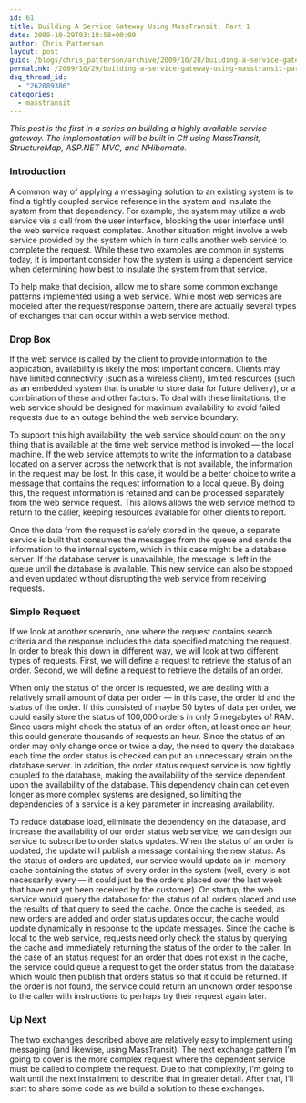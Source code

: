 ```yaml
---
id: 61
title: Building A Service Gateway Using MassTransit, Part 1
date: 2009-10-29T03:18:58+00:00
author: Chris Patterson
layout: post
guid: /blogs/chris_patterson/archive/2009/10/28/building-a-service-gateway-using-masstransit-part-1.aspx
permalink: /2009/10/29/building-a-service-gateway-using-masstransit-part-1/
dsq_thread_id:
  - "262089386"
categories:
  - masstransit
---
```

_This post is the first in a series on building a highly available service gateway. The implementation will be built in C# using MassTransit, StructureMap, ASP.NET MVC, and NHibernate._

### Introduction

A common way of applying a messaging solution to an existing system is to find a tightly coupled service reference in the system and insulate the system from that dependency. For example, the system may utilize a web service via a call from the user interface, blocking the user interface until the web service request completes. Another situation might involve a web service provided by the system which in turn calls another web service to complete the request. While these two examples are common in systems today, it is important consider how the system is using a dependent service when determining how best to insulate the system from that service. 

To help make that decision, allow me to share some common exchange patterns implemented using a web service. While most web services are modeled after the request/response pattern, there are actually several types of exchanges that can occur within a web service method. 

### Drop Box

If the web service is called by the client to provide information to the application, availability is likely the most important concern. Clients may have limited connectivity (such as a wireless client), limited resources (such as an embedded system that is unable to store data for future delivery), or a combination of these and other factors. To deal with these limitations, the web service should be designed for maximum availability to avoid failed requests due to an outage behind the web service boundary. 

To support this high availability, the web service should count on the only thing that is available at the time web service method is invoked &#8212; the local machine. If the web service attempts to write the information to a database located on a server across the network that is not available, the information in the request may be lost. In this case, it would be a better choice to write a message that contains the request information to a local queue. By doing this, the request information is retained and can be processed separately from the web service request. This allows allows the web service method to return to the caller, keeping resources available for other clients to report. 

Once the data from the request is safely stored in the queue, a separate service is built that consumes the messages from the queue and sends the information to the internal system, which in this case might be a database server. If the database server is unavailable, the message is left in the queue until the database is available. This new service can also be stopped and even updated without disrupting the web service from receiving requests. 

### Simple Request

If we look at another scenario, one where the request contains search criteria and the response includes the data specified matching the request. In order to break this down in different way, we will look at two different types of requests. First, we will define a request to retrieve the status of an order. Second, we will define a request to retrieve the details of an order. 

When only the status of the order is requested, we are dealing with a relatively small amount of data per order &#8212; in this case, the order id and the status of the order. If this consisted of maybe 50 bytes of data per order, we could easily store the status of 100,000 orders in only 5 megabytes of RAM. Since users might check the status of an order often, at least once an hour, this could generate thousands of requests an hour. Since the status of an order may only change once or twice a day, the need to query the database each time the order status is checked can put an unnecessary strain on the database server. In addition, the order status request service is now tightly coupled to the database, making the availability of the service dependent upon the availability of the database. This dependency chain can get even longer as more complex systems are designed, so limiting the dependencies of a service is a key parameter in increasing availability. 

To reduce database load, eliminate the dependency on the database, and increase the availability of our order status web service, we can design our service to subscribe to order status updates. When the status of an order is updated, the update will publish a message containing the new status. As the status of orders are updated, our service would update an in-memory cache containing the status of every order in the system (well, every is not necessarily every &#8212; it could just be the orders placed over the last week that have not yet been received by the customer). On startup, the web service would query the database for the status of all orders placed and use the results of that query to seed the cache. Once the cache is seeded, as new orders are added and order status updates occur, the cache would update dynamically in response to the update messages. Since the cache is local to the web service, requests need only check the status by querying the cache and immediately returning the status of the order to the caller. In the case of an status request for an order that does not exist in the cache, the service could queue a request to get the order status from the database which would then publish that orders status so that it could be returned. If the order is not found, the service could return an unknown order response to the caller with instructions to perhaps try their request again later. 

### Up Next

The two exchanges described above are relatively easy to implement using messaging (and likewise, using MassTransit). The next exchange pattern I&#8217;m going to cover is the more complex request where the dependent service must be called to complete the request. Due to that complexity, I&#8217;m going to wait until the next installment to describe that in greater detail. After that, I&#8217;ll start to share some code as we build a solution to these exchanges.